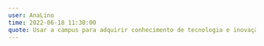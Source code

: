 ```yaml
---
user: AnaLino
time: 2022-06-18 11:30:00
quote: Usar a campus para adquirir conhecimento de tecnologia e inovação 
---
```

